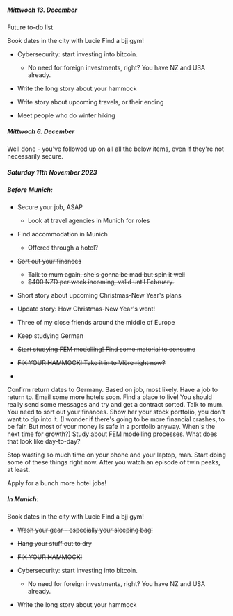 
##### Mittwoch 13. December

Future to-do list
 
Book dates in the city with Lucie
Find a bjj gym!
* Cybersecurity: start investing into bitcoin.
   * No need for foreign investments, right? You have NZ and USA already.

* Write the long story about your hammock
* Write story about upcoming travels, or their ending
* Meet people who do winter hiking


##### Mittwoch 6. December

Well done - you've followed up on all all the below items, even if they're not necessarily secure.


##### Saturday 11th November 2023

##### Before Munich:


* Secure your job, ASAP
  * Look at travel agencies in Munich for roles
* Find accommodation in Munich
  * Offered through a hotel?
* ~~Sort out your finances~~
  * ~~Talk to mum again, she's gonna be mad but spin it well~~
  * ~~$400 NZD per week incoming, valid until February.~~
* Short story about upcoming Christmas-New Year's plans
 * Update story: How Christmas-New Year's went!
  * Three of my close friends around the middle of Europe

* Keep studying German
* ~~Start studying FEM modelling! Find some material to consume~~
* ~~FIX YOUR HAMMOCK! Take it in to Vlöre right now?~~
* 


Confirm return dates to Germany. Based on job, most likely.
Have a job to return to. Email some more hotels soon.
Find a place to live! You should really send some messages and try and get a contract sorted.
Talk to mum. You need to sort out your finances. Show her your stock portfolio, you don't want to dip into it. (I wonder if there's going to be more financial crashes, to be fair. But most of your money is safe in a portfolio anyway. When's the next time for growth?)
Study about FEM modelling processes. What does that look like day-to-day?

Stop wasting so much time on your phone and your laptop, man. Start doing some of these things right now. After you watch an episode of twin peaks, at least.

Apply for a bunch more hotel jobs!

##### In Munich:  
Book dates in the city with Lucie
Find a bjj gym!
* ~~Wash your gear - especially your sleeping bag!~~
 * ~~Hang your stuff out to dry~~
 * ~~FIX YOUR HAMMOCK!~~
* Cybersecurity: start investing into bitcoin.
   * No need for foreign investments, right? You have NZ and USA already.

* Write the long story about your hammock

